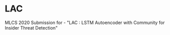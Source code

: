 # LAC
MLCS 2020 Submission for - "LAC : LSTM Autoencoder with Community for Insider Threat Detection"
